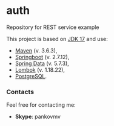 # auth
Repository for REST service example

This project is based on [JDK 17](https://www.oracle.com/java/technologies/javase-downloads.html#JDK17) and use:
- [Maven](https://maven.apache.org/) (v. 3.6.3),
- [Springboot](https://spring.io/projects/spring-boot) (v. 2.7.12),
- [Spring Data](https://spring.io/projects/spring-data) (v. 5.7.3),
- [Lombok](https://projectlombok.org/) (v. 1.18.22),
- [PostgreSQL](https://www.postgresql.org/).

### Contacts
Feel free for contacting me:
- **Skype**: pankovmv